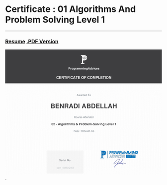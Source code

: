 # Certificate : 01 Algorithms And Problem Solving Level 1 
---
### [Resume](../00__Problems__List.md)       [.PDF Version](./src/01__Certificate__Algorithms__And__Problem__Solving__Level__01.pdf)

![Certificate](./src/01__Certificate__Algorithms__And__Problem__Solving__Level__01.png). 




